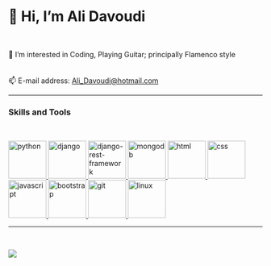 <!---
Ali-Davoudi/Ali-Davoudi is a ✨ special ✨ repository because its `README.md` (this file) appears on your GitHub profile.
You can click the Preview link to take a look at your changes.
--->

<!DOCTYPE html>
<html>
<head>
	<meta charset="utf-8">
</head>
<body>
	<h1>👋 Hi, I’m Ali Davoudi</h1>
	<br>
   <p>
   		👀 I’m interested in Coding, Playing Guitar; principally Flamenco style
	<br>
<!-- 	   	🌱 I’m currently learning SQL -->
	<br>
       	<br>
	   	📫 E-mail address: <a href="mailto:ali_davoudi@hotmail.com">Ali_Davoudi@hotmail.com</a>
   </p>
	<hr>
	<h3> Skills and Tools</h3>
	<br>
	<p>	
		<a href="https://www.python.org/">	
          	 <img src="https://cdn.jsdelivr.net/gh/devicons/devicon/icons/python/python-original-wordmark.svg" height="75" width="75" alt="python">
		</a>
		<a href="https://www.djangoproject.com/">         
           	 <img src="https://www.djangoproject.com/m/img/logos/django-logo-negative.svg" height="75" width="75" alt="django">
		</a>
		<a href="https://www.django-rest-framework.org/">         
           	 <img src="https://www.django-rest-framework.org/img/favicon.ico" height="75" width="75" alt="django-rest-framework">
		</a>
		<a href="https://www.mongodb.com/">         
           	 <img src="https://www.pngall.com/wp-content/uploads/13/Mongodb-PNG-Pic.png" height="75" width="75" alt="mongodb">
		</a>	
		<a href="https://www.w3schools.com/html/">
            	 <img src="https://cdn.jsdelivr.net/gh/devicons/devicon/icons/html5/html5-original-wordmark.svg" height="75" width="75" alt="html">
		</a>
		<a href="https://www.w3schools.com/css/">
            	 <img src="https://cdn.jsdelivr.net/gh/devicons/devicon/icons/css3/css3-original-wordmark.svg" height="75" width="75" alt="css">
		</a>
		<a href="https://www.javascript.com/">
            	 <img src="https://s3-eu-west-1.amazonaws.com/sdz-upload/prod/upload/js2.jpg" height="75" width="75" alt="javascript">
		</a>
		<a href="https://getbootstrap.com/"> 
         	 <img src="https://cdn.jsdelivr.net/gh/devicons/devicon/icons/bootstrap/bootstrap-original.svg" height="75" width="75" alt="bootstrap">
		</a>
		<a href="https://git-scm.com/"> 
         	 <img src="https://cdn.jsdelivr.net/gh/devicons/devicon/icons/git/git-original.svg" height="75" width="75" alt="git">
		</a>
		<a href="https://www.linux.org/"> 
         	 <img src="https://cdn.jsdelivr.net/gh/devicons/devicon/icons/linux/linux-original.svg" height="75" width="75" alt="linux">
		</a>
		<hr>
	<br>

</body>
</html>


<!-- ![](https://github-readme-stats.vercel.app/api/top-langs/?username=Ali-Davoudi-Developer&show_icons=true&theme=radical) -->
![](https://github-readme-stats.vercel.app/api?username=Ali-Davoudi&count_private=true&show_icons=true&theme=radical)
